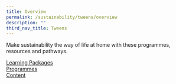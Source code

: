 ```yaml
---
title: Overview
permalink: /sustainability/tweens/overview
description: ""
third_nav_title: Tweens
---
```

Make sustainability the way of life at home with these programmes, resources and pathways.

<div class="row is-multiline">
  <div class="col is-one-third">
    <div class="clickbox is-mint-jade">
      <a href="/sustainability/tweens/learning-pathways">
        <span>Learning Packages</span>
      </a>
    </div>
  </div>
  <div class="col is-one-third">
    <div class="clickbox is-mint-jade">
      <a href="/sustainability/tweens/programmes">
        <span>Programmes</span>
      </a>
    </div>
  </div>
  <div class="col is-one-third">
    <div class="clickbox is-mint-jade">
      <a href="/sustainability/tweens/content">
        <span>Content</span>
      </a>
    </div>
  </div>
</div>
